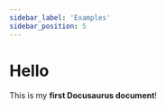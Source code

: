 ```yaml
---
sidebar_label: 'Examples'
sidebar_position: 5
---
```


# Hello

This is my **first Docusaurus document**!
